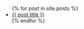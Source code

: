<ul>
  {% for post in site.posts %}
    <li>
      <a href="/TIL/{{ post.url }}">{{ post.title }}</a>
    </li>
  {% endfor %}
</ul>

